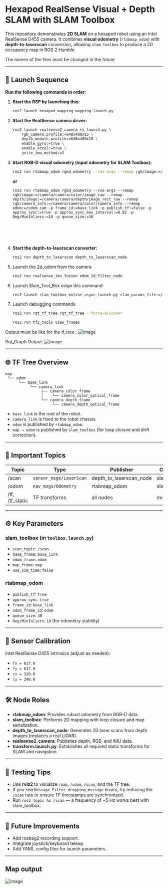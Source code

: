# Hexapod RealSense Visual + Depth SLAM with SLAM Toolbox

This repository demonstrates **2D SLAM** on a hexapod robot using an Intel RealSense D455 camera. It combines **visual odometry** (`rtabmap_odom`) with **depth-to-laserscan** conversion, allowing `slam_toolbox` to produce a 2D occupancy map in ROS 2 Humble.

The names of the files must be changed in the future 

---

## 🚀 Launch Sequence

**Run the following commands in order:**

1. **Start the RSP by launching this:**
    ```bash
    ros2 launch hexapod_mapping mapping.launch.py 
    ```
    
2. **Start the RealSense camera driver:**
    ```bash
    ros2 launch realsense2_camera rs_launch.py \
        rgb_camera.profile:=640x480x15 \
        depth_module.profile:=640x480x15 \
        enable_gyro:=true \
        enable_accel:=true \
        unite_imu_method:=2
    ```

3. **Start RGB-D visual odometry (input odometry for SLAM Toolbox):**
    ```bash
    ros2 run rtabmap_odom rgbd_odometry --ros-args --remap rgb/image:=/camera/camera/color/image_raw --remap depth/image:=/camera/camera/depth/image_rect_raw --remap rgb/camera_info:=/camera/camera/color/camera_info --remap odom:=/odom_cam -p frame_id:=base_link -p publish_tf:=false -p approx_sync:=true -p approx_sync_max_interval:=0.02 -p Reg/MinInliers:=10 -p queue_size:=30

    ```

    **or**

   ```
   ros2 run rtabmap_odom rgbd_odometry --ros-args --remap rgb/image:=/camera/camera/color/image_raw --remap depth/image:=/camera/camera/depth/image_rect_raw --remap rgb/camera_info:=/camera/camera/color/camera_info --remap odom:=/odom_cam -p frame_id:=base_link -p publish_tf:=false -p approx_sync:=true -p approx_sync_max_interval:=0.02 -p Reg/MinInliers:=10 -p queue_size:=30


   

   

5. **Start the depth-to-laserscan converter:**
    ```bash
    ros2 run depth_to_laserscan depth_to_laserscan_node
    ```

6. Launch the 2d_odom from the camera
    ```bash
    ros2 run realsense_imu_fusion odom_2d_filter_node 
    ```
7. Launch Slam_Tool_Box usign this command
    ```bash
    ros2 launch slam_toolbox online_async_launch.py slam_params_file:=/home/nithish/slam_hexapod_5th_jan_1/src/hexapod_mapping/config/mapper_params_online_async.yaml use_sim_time:=false
    ```

8. Launch debugging commands 
    ```bash
    ros2 run rqt_tf_tree rqt_tf_tree --force-discover

    ros2 run tf2_tools view_frames
    ```
Output must be like for the tf_tree :
![image](https://github.com/user-attachments/assets/f7118f0b-da14-418d-9c35-87c5e7572698)

Rqt_Graph Output:
![image](https://github.com/user-attachments/assets/25462cc4-a92f-4e2d-a61b-33e306c46a7c)

---

## 🌐 TF Tree Overview

```
map
 └── odom
      └── base_link
           └── camera_link
                ├── camera_color_frame
                │    └── camera_color_optical_frame
                └── camera_depth_frame
                     └── camera_depth_optical_frame
```

- `base_link` is the root of the robot.
- `camera_link` is fixed to the robot chassis.
- `odom` is published by `rtabmap_odom`.
- `map → odom` is published by `slam_toolbox` (for loop closure and drift correction).

---

## 🔁 Important Topics

| Topic   | Type                        | Publisher                    | Consumer           | Frame      |
|---------|-----------------------------|------------------------------|--------------------|------------|
| /scan   | `sensor_msgs/LaserScan`     | depth_to_laserscan_node      | slam_toolbox       | base_link  |
| /odom   | `nav_msgs/Odometry`         | rtabmap_odom                 | slam_toolbox       | odom       |
| /tf, /tf_static | TF transforms        | all nodes                    | everyone           | -          |

---

## ⚙️ Key Parameters

### **slam_toolbox** (in `toolbox.launch.py`)
- `scan_topic`: `/scan`
- `base_frame`: `base_link`
- `odom_frame`: `odom`
- `map_frame`: `map`
- `use_sim_time`: `false`

### **rtabmap_odom**
- `publish_tf`: `true`
- `approx_sync`: `true`
- `frame_id`: `base_link`
- `odom_frame_id`: `odom`
- `queue_size`: `30`
- `Reg/MinInliers`: `10` (for odometry stability)

---

## 📸 Sensor Calibration

Intel RealSense D455 intrinsics (adjust as needed):
- `fx = 617.0`
- `fy = 617.0`
- `cx = 320.0`
- `cy = 240.0`

---

## 🛠️ Node Roles

- **rtabmap_odom**: Provides robust odometry from RGB-D data.
- **slam_toolbox**: Performs 2D mapping with loop closure and map serialization.
- **depth_to_laserscan_node**: Generates 2D laser scans from depth images (replaces a real LiDAR).
- **realsense2_camera**: Publishes depth, RGB, and IMU data.
- **transform.launch.py**: Establishes all required static transforms for SLAM and navigation.

---

## 🧪 Testing Tips

- Use **rviz2** to visualize `/map`, `/odom`, `/scan`, and the TF tree.
- If you see `Message Filter dropping message` errors, try reducing the `/scan` rate or ensure TF timestamps are synchronized.
- Run `ros2 topic hz /scan` — a frequency of ~5 Hz works best with slam_toolbox.

---

## 🧼 Future Improvements

- Add rosbag2 recording support.
- Integrate joystick/keyboard teleop.
- Add YAML config files for launch parameters.

---
## Map output 
![image](https://github.com/user-attachments/assets/230ffa4b-d8e9-497b-bf0e-1d7718d697dd)

